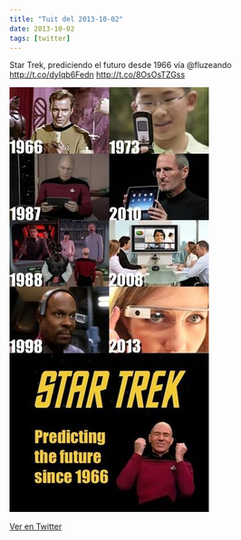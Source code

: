 ```yaml
---
title: "Tuit del 2013-10-02"
date: 2013-10-02
tags: [twitter]
---
```


Star Trek, prediciendo el futuro desde 1966 vía @fluzeando http://t.co/dyIqb6Fedn http://t.co/8OsOsTZGss

![Imagen](/assets/images/385359256670580737-BVkSM8UCMAA_FLJ.jpg)

[Ver en Twitter](https://twitter.com/i/web/status/385359256670580737)
